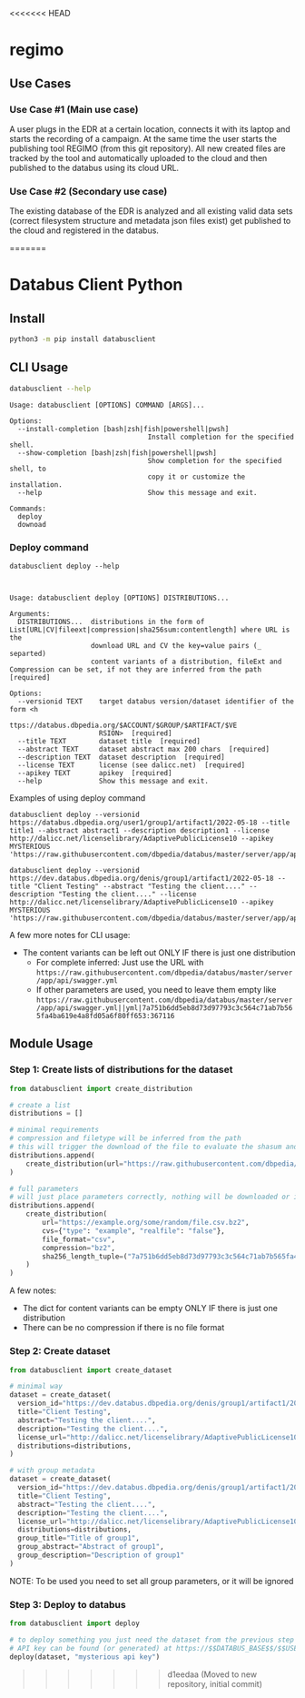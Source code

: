 <<<<<<< HEAD
# regimo

## Use Cases

### Use Case #1 (Main use case)
A user plugs in the EDR at a certain location, connects it with its laptop and starts the recording of a campaign.
At the same time the user starts the publishing tool REGIMO (from this git repository).
All new created files are tracked by the tool and automatically uploaded to the cloud and then published to the databus using its cloud URL.

### Use Case #2 (Secondary use case)
The existing database of the EDR is analyzed and all existing valid data sets (correct filesystem structure and metadata json files exist) get published to the cloud and registered in the databus.

=======
# Databus Client Python

## Install
```bash
python3 -m pip install databusclient
```

## CLI Usage
```bash
databusclient --help
```

```man
Usage: databusclient [OPTIONS] COMMAND [ARGS]...

Options:
  --install-completion [bash|zsh|fish|powershell|pwsh]
                                  Install completion for the specified shell.
  --show-completion [bash|zsh|fish|powershell|pwsh]
                                  Show completion for the specified shell, to
                                  copy it or customize the installation.
  --help                          Show this message and exit.

Commands:
  deploy
  downoad
```
### Deploy command
```
databusclient deploy --help
```
```


Usage: databusclient deploy [OPTIONS] DISTRIBUTIONS...

Arguments:
  DISTRIBUTIONS...  distributions in the form of List[URL|CV|fileext|compression|sha256sum:contentlength] where URL is the
                    download URL and CV the key=value pairs (_ separted)
                    content variants of a distribution, fileExt and Compression can be set, if not they are inferred from the path  [required]

Options:
  --versionid TEXT    target databus version/dataset identifier of the form <h
                      ttps://databus.dbpedia.org/$ACCOUNT/$GROUP/$ARTIFACT/$VE
                      RSION>  [required]
  --title TEXT        dataset title  [required]
  --abstract TEXT     dataset abstract max 200 chars  [required]
  --description TEXT  dataset description  [required]
  --license TEXT      license (see dalicc.net)  [required]
  --apikey TEXT       apikey  [required]
  --help              Show this message and exit.
```
Examples of using deploy command
```
databusclient deploy --versionid https://databus.dbpedia.org/user1/group1/artifact1/2022-05-18 --title title1 --abstract abstract1 --description description1 --license http://dalicc.net/licenselibrary/AdaptivePublicLicense10 --apikey MYSTERIOUS 'https://raw.githubusercontent.com/dbpedia/databus/master/server/app/api/swagger.yml|type=swagger'  
```

```
databusclient deploy --versionid https://dev.databus.dbpedia.org/denis/group1/artifact1/2022-05-18 --title "Client Testing" --abstract "Testing the client...." --description "Testing the client...." --license http://dalicc.net/licenselibrary/AdaptivePublicLicense10 --apikey MYSTERIOUS 'https://raw.githubusercontent.com/dbpedia/databus/master/server/app/api/swagger.yml|type=swagger'  
```

A few more notes for CLI usage:

* The content variants can be left out ONLY IF there is just one distribution
  * For complete inferred: Just use the URL with `https://raw.githubusercontent.com/dbpedia/databus/master/server/app/api/swagger.yml`
  * If other parameters are used, you need to leave them empty like `https://raw.githubusercontent.com/dbpedia/databus/master/server/app/api/swagger.yml||yml|7a751b6dd5eb8d73d97793c3c564c71ab7b565fa4ba619e4a8fd05a6f80ff653:367116`

## Module Usage

### Step 1: Create lists of distributions for the dataset

```python
from databusclient import create_distribution

# create a list
distributions = []

# minimal requirements
# compression and filetype will be inferred from the path
# this will trigger the download of the file to evaluate the shasum and content length
distributions.append(
    create_distribution(url="https://raw.githubusercontent.com/dbpedia/databus/master/server/app/api/swagger.yml", cvs={"type": "swagger"})
)

# full parameters
# will just place parameters correctly, nothing will be downloaded or inferred
distributions.append(
    create_distribution(
        url="https://example.org/some/random/file.csv.bz2", 
        cvs={"type": "example", "realfile": "false"}, 
        file_format="csv", 
        compression="bz2", 
        sha256_length_tuple=("7a751b6dd5eb8d73d97793c3c564c71ab7b565fa4ba619e4a8fd05a6f80ff653", 367116)
    )
)
```

A few notes:

* The dict for content variants can be empty ONLY IF there is just one distribution
* There can be no compression if there is no file format

### Step 2: Create dataset

```python
from databusclient import create_dataset

# minimal way
dataset = create_dataset(
  version_id="https://dev.databus.dbpedia.org/denis/group1/artifact1/2022-05-18",
  title="Client Testing",
  abstract="Testing the client....",
  description="Testing the client....",
  license_url="http://dalicc.net/licenselibrary/AdaptivePublicLicense10",
  distributions=distributions,
)

# with group metadata
dataset = create_dataset(
  version_id="https://dev.databus.dbpedia.org/denis/group1/artifact1/2022-05-18",
  title="Client Testing",
  abstract="Testing the client....",
  description="Testing the client....",
  license_url="http://dalicc.net/licenselibrary/AdaptivePublicLicense10",
  distributions=distributions,
  group_title="Title of group1",
  group_abstract="Abstract of group1",
  group_description="Description of group1"
)
```

NOTE: To be used you need to set all group parameters, or it will be ignored

### Step 3: Deploy to databus

```python
from databusclient import deploy

# to deploy something you just need the dataset from the previous step and an APIO key
# API key can be found (or generated) at https://$$DATABUS_BASE$$/$$USER$$#settings
deploy(dataset, "mysterious api key")
```
>>>>>>> d1eedaa (Moved to new repository, initial commit)
